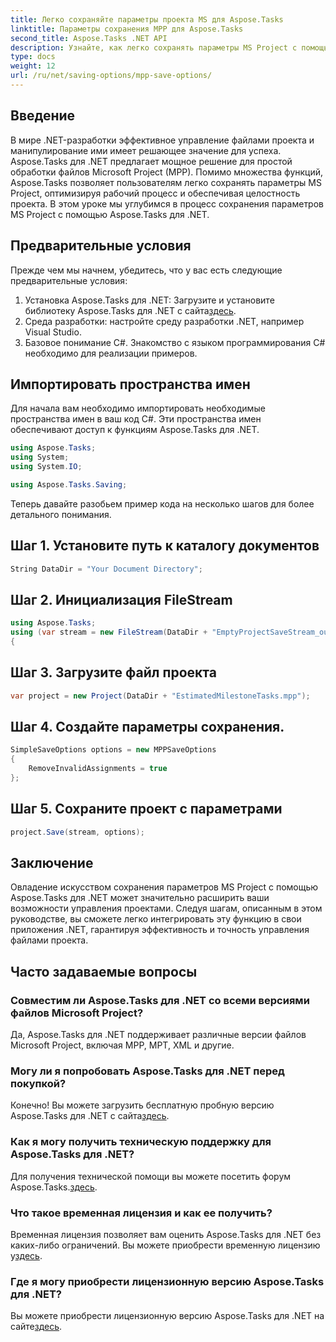 ```yaml
---
title: Легко сохраняйте параметры проекта MS для Aspose.Tasks
linktitle: Параметры сохранения MPP для Aspose.Tasks
second_title: Aspose.Tasks .NET API
description: Узнайте, как легко сохранять параметры MS Project с помощью Aspose.Tasks для .NET. Повысьте эффективность управления проектами.
type: docs
weight: 12
url: /ru/net/saving-options/mpp-save-options/
---
```

## Введение
В мире .NET-разработки эффективное управление файлами проекта и манипулирование ими имеет решающее значение для успеха. Aspose.Tasks для .NET предлагает мощное решение для простой обработки файлов Microsoft Project (MPP). Помимо множества функций, Aspose.Tasks позволяет пользователям легко сохранять параметры MS Project, оптимизируя рабочий процесс и обеспечивая целостность проекта. В этом уроке мы углубимся в процесс сохранения параметров MS Project с помощью Aspose.Tasks для .NET.
## Предварительные условия
Прежде чем мы начнем, убедитесь, что у вас есть следующие предварительные условия:
1.  Установка Aspose.Tasks для .NET: Загрузите и установите библиотеку Aspose.Tasks для .NET с сайта[здесь](https://releases.aspose.com/tasks/net/).
2. Среда разработки: настройте среду разработки .NET, например Visual Studio.
3. Базовое понимание C#. Знакомство с языком программирования C# необходимо для реализации примеров.

## Импортировать пространства имен
Для начала вам необходимо импортировать необходимые пространства имен в ваш код C#. Эти пространства имен обеспечивают доступ к функциям Aspose.Tasks для .NET.

```csharp
using Aspose.Tasks;
using System;
using System.IO;

using Aspose.Tasks.Saving;
```

Теперь давайте разобьем пример кода на несколько шагов для более детального понимания.
## Шаг 1. Установите путь к каталогу документов
```csharp
String DataDir = "Your Document Directory";
```
## Шаг 2. Инициализация FileStream
```csharp
using Aspose.Tasks;
using (var stream = new FileStream(DataDir + "EmptyProjectSaveStream_out.xml", FileMode.Create, FileAccess.Write))
{
```
## Шаг 3. Загрузите файл проекта
```csharp
var project = new Project(DataDir + "EstimatedMilestoneTasks.mpp");
```
## Шаг 4. Создайте параметры сохранения.
```csharp
SimpleSaveOptions options = new MPPSaveOptions
{
	RemoveInvalidAssignments = true
};
```
## Шаг 5. Сохраните проект с параметрами
```csharp
project.Save(stream, options);
```

## Заключение
Овладение искусством сохранения параметров MS Project с помощью Aspose.Tasks для .NET может значительно расширить ваши возможности управления проектами. Следуя шагам, описанным в этом руководстве, вы сможете легко интегрировать эту функцию в свои приложения .NET, гарантируя эффективность и точность управления файлами проекта.

## Часто задаваемые вопросы
### Совместим ли Aspose.Tasks для .NET со всеми версиями файлов Microsoft Project?
Да, Aspose.Tasks для .NET поддерживает различные версии файлов Microsoft Project, включая MPP, MPT, XML и другие.
### Могу ли я попробовать Aspose.Tasks для .NET перед покупкой?
 Конечно! Вы можете загрузить бесплатную пробную версию Aspose.Tasks для .NET с сайта[здесь](https://releases.aspose.com/).
### Как я могу получить техническую поддержку для Aspose.Tasks для .NET?
Для получения технической помощи вы можете посетить форум Aspose.Tasks.[здесь](https://forum.aspose.com/c/tasks/15).
### Что такое временная лицензия и как ее получить?
 Временная лицензия позволяет вам оценить Aspose.Tasks для .NET без каких-либо ограничений. Вы можете приобрести временную лицензию у[здесь](https://purchase.aspose.com/temporary-license/).
### Где я могу приобрести лицензионную версию Aspose.Tasks для .NET?
 Вы можете приобрести лицензионную версию Aspose.Tasks для .NET на сайте[здесь](https://purchase.aspose.com/buy).